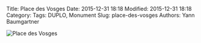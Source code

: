 Title: Place des Vosges
Date: 2015-12-31 18:18
Modified: 2015-12-31 18:18
Category:
Tags: DUPLO, Monument
Slug: place-des-vosges
Authors: Yann Baumgartner

![Place des Vosges][place-des-vosges]

[place-des-vosges]: {filename}/images/place-des-vosges.jpg  "Place des Vosges"
